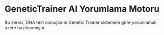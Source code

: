 # GeneticTrainer AI Yorumlama Motoru

Bu servis, DNA test sonuçlarını Genetic Trainer sistemine göre yorumlamak üzere hazırlanmıştır.
